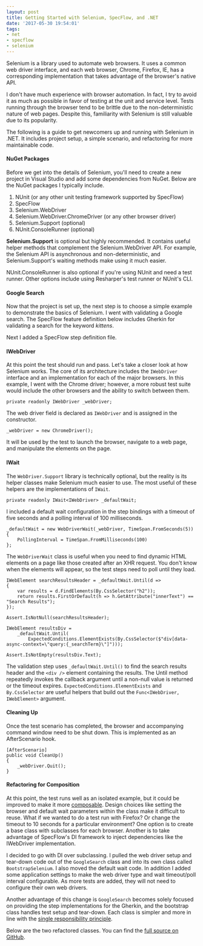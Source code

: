 ```yaml
---
layout: post
title: Getting Started with Selenium, SpecFlow, and .NET
date: '2017-05-30 19:54:01'
tags:
- net
- specflow
- selenium
---
```


Selenium is a library used to automate web browsers. It uses a common web driver interface, and each web browser, Chrome, Firefox, IE, has a corresponding implementation that takes advantage of the browser's native API.

I don't have much experience with browser automation. In fact, I try to avoid it as much as possible in favor of testing at the unit and service level. Tests running through the browser tend to be brittle due to the non-deterministic nature of web pages. Despite this, familiarity with Selenium is still valuable due to its popularity.

The following is a guide to get newcomers up and running with Selenium in .NET. It includes project setup, a simple scenario, and refactoring for more maintainable code.

#### NuGet Packages

Before we get into the details of Selenium, you'll need to create a new project in Visual Studio and add some dependencies from NuGet. Below are the NuGet packages I typically include.

1. NUnit (or any other unit testing framework supported by SpecFlow)
2. SpecFlow
3. Selenium.WebDriver
4. Selenium.WebDriver.ChromeDriver (or any other browser driver)
5. Selenium.Support (optional)
6. NUnit.ConsoleRunner (optional)

**Selenium.Support** is optional but highly recommended. It contains useful helper methods that complement the Selenium.WebDriver API. For example, the Selenium API is asynchronous and non-deterministic, and Selenium.Support's waiting methods make using it much easier.

NUnit.ConsoleRunner is also optional if you're using NUnit and need a test runner. Other options include using Resharper's test runner or NUnit's CLI.

#### Google Search

Now that the project is set up, the next step is to choose a simple example to demonstrate the basics of Selenium. I went with validating a Google search. The SpecFlow feature definition below includes Gherkin for validating a search for the keyword *kittens*.

<script src="https://gist.github.com/joebuschmann/53ab562884b47378fe577dc9a70a205a.js"></script>

Next I added a SpecFlow step definition file.

<script src="https://gist.github.com/joebuschmann/a919a84a75081008151ef7da71bbb428.js"></script>

#### IWebDriver

At this point the test should run and pass. Let's take a closer look at how Selenium works. The core of its architecture includes the `IWebDriver` interface and an implementation for each of the major browsers. In this example, I went with the Chrome driver; however, a more robust test suite would include the other browsers and the ability to switch between them.

```
private readonly IWebDriver _webDriver;
```

The web driver field is declared as `IWebDriver` and is assigned in the constructor.

```
_webDriver = new ChromeDriver();
```

It will be used by the test to launch the browser, navigate to a web page, and manipulate the elements on the page.

#### IWait

The `WebDriver.Support` library is technically optional, but the reality is its helper classes make Selenium much easier to use. The most useful of these helpers are the implementations of `IWait`.

```
private readonly IWait<IWebDriver> _defaultWait;
```

I included a default wait configuration in the step bindings with a timeout of five seconds and a polling interval of 100 milliseconds.

```
_defaultWait = new WebDriverWait(_webDriver, TimeSpan.FromSeconds(5))
{
    PollingInterval = TimeSpan.FromMilliseconds(100)
};
```

The `WebDriverWait` class is useful when you need to find dynamic HTML elements on a page like those created after an XHR request. You don't know when the elements will appear, so the test steps need to poll until they load.

```
IWebElement searchResultsHeader = _defaultWait.Until(d =>
{
    var results = d.FindElements(By.CssSelector("h2"));
    return results.FirstOrDefault(h => h.GetAttribute("innerText") == "Search Results");
});

Assert.IsNotNull(searchResultsHeader);

IWebElement resultsDiv =
    _defaultWait.Until(
        ExpectedConditions.ElementExists(By.CssSelector($"div[data-async-context=\"query:{_searchTerm}\"]")));

Assert.IsNotEmpty(resultsDiv.Text);
```

The validation step uses `_defaultWait.Until()` to find the search results header and the `<div />` element containing the results. The Until method repeatedly invokes the callback argument until a non-null value is returned or the timeout expires. `ExpectedConditions.ElementExists` and `By.CssSelector` are useful helpers that build out the `Func<IWebDriver, IWebElement>` argument.

#### Cleaning Up

Once the test scenario has completed, the browser and accompanying command window need to be shut down. This is implemented as an AfterScenario hook.

```
[AfterScenario]
public void CleanUp()
{
    _webDriver.Quit();
}
```

#### Refactoring for Composition

At this point, the test runs well as an isolated example, but it could be improved to make it more [composable](https://en.wikipedia.org/wiki/Composability). Design choices like setting the browser and default wait parameters within the class make it difficult to reuse. What if we wanted to do a test run with Firefox? Or change the timeout to 10 seconds for a particular environment? One option is to create a base class with subclasses for  each browser. Another is to take advantage of SpecFlow's DI framework to inject dependencies like the IWebDriver implementation.

I decided to go with DI over subclassing. I pulled the web driver setup and tear-down code out of the `GoogleSearch` class and into its own class called `BootstrapSelenium`. I also moved the default wait code. In addition I added some application settings to make the web driver type and wait timeout/poll interval configurable. As more tests are added, they will not need to configure their own web drivers.

Another advantage of this change is `GoogleSearch` becomes solely focused on providing the step implementations for the Gherkin, and the bootstrap class handles test setup and tear-down. Each class is simpler and more in line with the [single responsibility principle](https://en.wikipedia.org/wiki/Single_responsibility_principle).

Below are the two refactored classes. You can find the [full source on GitHub](https://github.com/joebuschmann/selenium-demo).

<script src="https://gist.github.com/joebuschmann/4fffd1bd7934eeac402c66fdbdf8cde0.js"></script>

<script src="https://gist.github.com/joebuschmann/a4b81045917c5359dfb13d9403b6a202.js"></script>